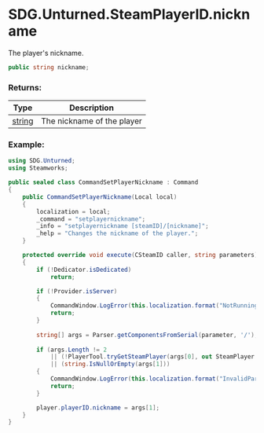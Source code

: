 # SDG.Unturned.SteamPlayerID.nickname

The player's nickname.

```c#
public string nickname;
```

### Returns:

Type | Description
------------ | -------------
[string](https://docs.microsoft.com/en-us/dotnet/api/system.string?view=netframework-3.5) | The nickname of the player

### Example:

```c#
using SDG.Unturned;
using Steamworks;

public sealed class CommandSetPlayerNickname : Command
{
    public CommandSetPlayerNickname(Local local)
    {
		localization = local;
        _command = "setplayernickname";
        _info = "setplayernickname [steamID]/[nickname]";
        _help = "Changes the nickname of the player.";
    }

    protected override void execute(CSteamID caller, string parameters)
    {
        if (!Dedicator.isDedicated)
            return;

        if (!Provider.isServer)
        {
            CommandWindow.LogError(this.localization.format("NotRunningErrorText"));
            return;
        }
		
		string[] args = Parser.getComponentsFromSerial(parameter, '/');
		
		if (args.Length != 2 
			|| (!PlayerTool.tryGetSteamPlayer(args[0], out SteamPlayer player))
			|| (string.IsNullOrEmpty(args[1]))
		{
			CommandWindow.LogError(this.localization.format("InvalidParameterErrorText"));
			return;
		}

        player.playerID.nickname = args[1];
    }
}
```